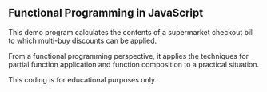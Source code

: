 ## Functional Programming in JavaScript

This demo program calculates the contents of a supermarket checkout bill to which multi-buy discounts can be applied.

From a functional programming perspective, it applies the techniques for partial function application and function composition to a practical situation.

This coding is for educational purposes only.